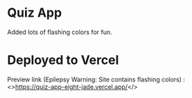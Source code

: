 # Quiz App

Added lots of flashing colors for fun.

# Deployed to Vercel

Preview link (Epilepsy Warning: Site contains flashing colors) : <>https://quiz-app-eight-jade.vercel.app/</>
